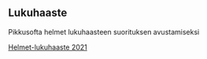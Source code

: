 ## Lukuhaaste

Pikkusofta helmet lukuhaasteen suorituksen avustamiseksi

[Helmet-lukuhaaste 2021](https://www.helmet.fi/fi-FI/Tapahtumat_ja_vinkit/Vinkit/Helmetlukuhaaste_2021(218169))

